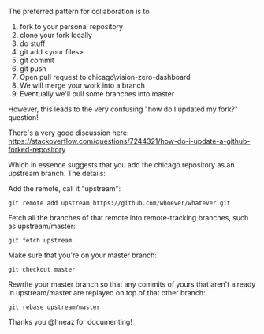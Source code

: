 
The preferred pattern for collaboration is to 

1. fork to your personal repository
2. clone your fork locally
3. do stuff
4. git add \<your files\>
5. git commit
6. git push
7. Open pull request to chicago\vision-zero-dashboard
8. We will merge your work into a branch
9. Eventually we'll pull some branches into master

However, this leads to the very confusing "how do I updated my fork?" question!

There's a very good discussion here:
https://stackoverflow.com/questions/7244321/how-do-i-update-a-github-forked-repository

Which in essence suggests that you add the chicago repository as an upstream branch.  The details:

Add the remote, call it "upstream":

`git remote add upstream https://github.com/whoever/whatever.git`

Fetch all the branches of that remote into remote-tracking branches,
such as upstream/master:

`git fetch upstream`

Make sure that you're on your master branch:

`git checkout master`

Rewrite your master branch so that any commits of yours that
aren't already in upstream/master are replayed on top of that
other branch:

`git rebase upstream/master`

Thanks you @hneaz for documenting!


